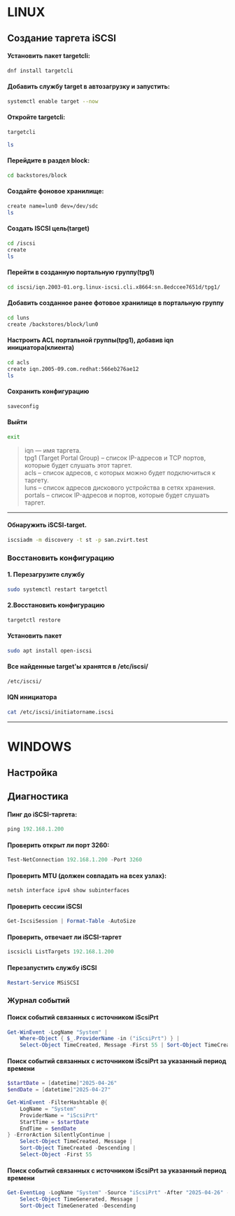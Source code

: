 # LINUX

## Создание таргета iSCSI

#### Установить пакет targetcli:

```bash
dnf install targetcli
```

#### Добавить службу target в автозагрузку и запустить:

```bash
systemctl enable target --now
```

#### Откройте targetcli:

```bash
targetcli
```
```bash
ls
```

#### Перейдите в раздел block:

```bash
cd backstores/block
```

#### Создайте фоновое хранилище:

```bash
create name=lun0 dev=/dev/sdc
ls
```

#### Создать ISCSI цель(target)

```bash
cd /iscsi
create
ls
```

#### Перейти в созданную портальную группу(tpg1)
```bash
cd iscsi/iqn.2003-01.org.linux-iscsi.cli.x8664:sn.8edccee7651d/tpg1/
```

#### Добавить созданное ранее фотовое хранилище в портальную группу

```bash
cd luns
create /backstores/block/lun0
```

#### Настроить ACL портальной группы(tpg1), добавив iqn инициатора(клиента)

```bash
cd acls
create iqn.2005-09.com.redhat:566eb276ae12
ls
```

#### Сохранить конфигурацию

```bash
saveconfig 
```

#### Выйти

```bash
exit 
```

> iqn — имя таргета.  
> tpg1 (Target Portal Group) – список IP-адресов и TCP портов, которые будет слушать этот таргет.  
> acls – список адресов, с которых можно будет подключиться к таргету.  
> luns – список адресов дискового устройства в сетях хранения.  
> portals – список IP-адресов и портов, которые будет слушать таргет.  


----

#### Обнаружить iSCSI-target.
```bash
iscsiadm -m discovery -t st -p san.zvirt.test
```

### Восстановить конфигурацию
#### 1. Перезагрузите службу
```bash
sudo systemctl restart targetctl
```

#### 2.Восстановить конфигурацию
```bash
targetctl restore
```


#### Установить пакет
```bash
sudo apt install open-iscsi
```

#### Все найденные target'ы хранятся в /etc/iscsi/
```bash
/etc/iscsi/
```

#### IQN инициатора
```bash
cat /etc/iscsi/initiatorname.iscsi
```


----

# WINDOWS
## Настройка



## Диагностика

#### Пинг до iSCSI-таргета:
```powershell
ping 192.168.1.200
```

#### Проверить открыт ли порт 3260:
```powershell
Test-NetConnection 192.168.1.200 -Port 3260
```

#### Проверить MTU (должен совпадать на всех узлах):
```powershell
netsh interface ipv4 show subinterfaces
```

#### Проверить сессии iSCSI
```powershell
Get-IscsiSession | Format-Table -AutoSize
```

#### Проверить, отвечает ли iSCSI-таргет
```powershell
iscsicli ListTargets 192.168.1.200
```

#### Перезапустить службу iSCSI
```powershell
Restart-Service MSiSCSI
```

### Журнал событий

#### Поиск событий связанных с источником iScsiPrt
```powershell
Get-WinEvent -LogName "System" | 
    Where-Object { $_.ProviderName -in ("iScsiPrt") } | 
    Select-Object TimeCreated, Message -First 55 | Sort-Object TimeCreated -Descending
```

#### Поиск событий связанных с источником iScsiPrt за указанный период времени
```powershell
$startDate = [datetime]"2025-04-26"
$endDate = [datetime]"2025-04-27"

Get-WinEvent -FilterHashtable @{
    LogName = "System"
    ProviderName = "iScsiPrt"
    StartTime = $startDate
    EndTime = $endDate
} -ErrorAction SilentlyContinue | 
    Select-Object TimeCreated, Message | 
    Sort-Object TimeCreated -Descending | 
    Select-Object -First 55
```

#### Поиск событий связанных с источником iScsiPrt за указанный период времени
```powershell
Get-EventLog -LogName "System" -Source "iScsiPrt" -After "2025-04-26" -Before "2025-04-27" | 
    Select-Object TimeGenerated, Message | 
    Sort-Object TimeGenerated -Descending
```
